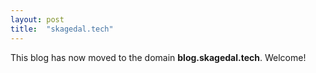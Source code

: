 ```yaml
---
layout: post
title:  "skagedal.tech"
---
```


This blog has now moved to the domain **blog.skagedal.tech**.  Welcome!
